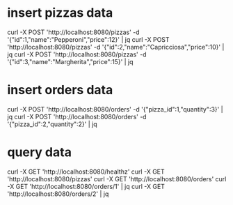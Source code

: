 # insert pizzas data
curl -X POST 'http://localhost:8080/pizzas' -d '{"id":1,"name":"Pepperoni","price":12}' | jq
curl -X POST 'http://localhost:8080/pizzas' -d '{"id":2,"name":"Capricciosa","price":10}' | jq
curl -X POST 'http://localhost:8080/pizzas' -d '{"id":3,"name":"Margherita","price":15}' | jq

# insert orders data
curl -X POST 'http://localhost:8080/orders' -d '{"pizza_id":1,"quantity":3}' | jq
curl -X POST 'http://localhost:8080/orders' -d '{"pizza_id":2,"quantity":2}' | jq

# query data
curl -X GET 'http://localhost:8080/healthz'
curl -X GET 'http://localhost:8080/pizzas'
curl -X GET 'http://localhost:8080/orders'
curl -X GET 'http://localhost:8080/orders/1' | jq 
curl -X GET 'http://localhost:8080/orders/2' | jq 